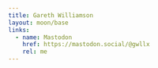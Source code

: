 ```yaml
---
title: Gareth Williamson
layout: moon/base
links:
  - name: Mastodon
    href: https://mastodon.social/@gwllx
    rel: me
---
```

